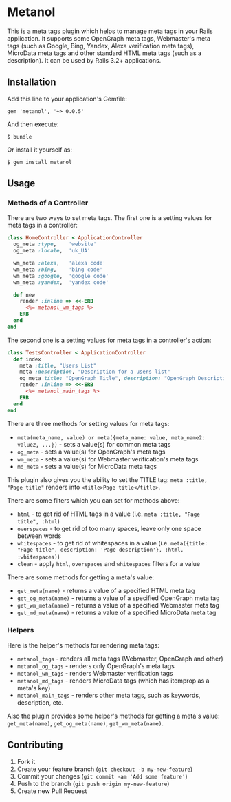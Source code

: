 # Metanol

This is a meta tags plugin which helps to manage meta tags in your Rails application. It supports some OpenGraph meta tags, Webmaster's meta tags (such as Google, Bing, Yandex, Alexa verification meta tags), MicroData meta tags and other standard HTML meta tags (such as a description). It can be used by Rails 3.2+ applications.

## Installation

Add this line to your application's Gemfile:

    gem 'metanol', '~> 0.0.5'

And then execute:

    $ bundle

Or install it yourself as:

    $ gem install metanol

## Usage

### Methods of a Controller

There are two ways to set meta tags. The first one is a setting values for meta tags in a controller:
    
```ruby
class HomeController < ApplicationController
  og_meta :type,    'website'
  og_meta :locale,  'uk_UA'

  wm_meta :alexa,   'alexa code'
  wm_meta :bing,    'bing code'
  wm_meta :google,  'google code'
  wm_meta :yandex,  'yandex code'

  def new
    render :inline => <<-ERB
      <%= metanol_wm_tags %>
    ERB
  end
end
```

The second one is a setting values for meta tags in a controller's action:  

```ruby
class TestsController < ApplicationController
  def index
    meta :title, "Users List"
    meta :description, "Description for a users list"
    og_meta title: "OpenGraph Title", description: "OpenGraph Description"
    render :inline => <<-ERB
      <%= metanol_main_tags %>
    ERB
  end
end
```

There are three methods for setting values for meta tags:
* `meta(meta_name, value) or meta({meta_name: value, meta_name2: value2, ...})` - sets a value(s) for common meta tags
* `og_meta` - sets a value(s) for OpenGraph's meta tags
* `wm_meta` - sets a value(s) for Webmaster verification's meta tags
* `md_meta` - sets a value(s) for MicroData meta tags

This plugin also gives you the ability to set the TITLE tag: `meta :title, "Page title"` renders into `<title>Page title</title>`.

There are some filters which you can set for methods above:
* `html` - to get rid of HTML tags in a value (i.e. `meta :title, "Page title", :html`)
* `overspaces` - to get rid of too many spaces, leave only one space between words
* `whitespaces` - to get rid of whitespaces in a value (i.e. `meta({title: "Page title", description: 'Page description'}, :html, :whitespaces)`)
* `clean` - apply `html`, `overspaces` and `whitespaces` filters for a value

There are some methods for getting a meta's value:
* `get_meta(name)` - returns a value of a specified HTML meta tag
* `get_og_meta(name)` - returns a value of a specified OpenGraph meta tag
* `get_wm_meta(name)` - returns a value of a specified Webmaster meta tag
* `get_md_meta(name)` - returns a value of a specified MicroData meta tag

### Helpers

Here is the helper's methods for rendering meta tags:
* `metanol_tags` - renders all meta tags (Webmaster, OpenGraph and other)
* `metanol_og_tags` - renders only OpenGraph's meta tags
* `metanol_wm_tags` - renders Webmaster verification tags
* `metanol_md_tags` - renders MicroData tags (which has itemprop as a meta's key)
* `metanol_main_tags` - renders other meta tags, such as keywords, description, etc.

Also the plugin provides some helper's methods for getting a meta's value: `get_meta(name)`, `get_og_meta(name)`, `get_wm_meta(name)`.

## Contributing

1. Fork it
2. Create your feature branch (`git checkout -b my-new-feature`)
3. Commit your changes (`git commit -am 'Add some feature'`)
4. Push to the branch (`git push origin my-new-feature`)
5. Create new Pull Request
